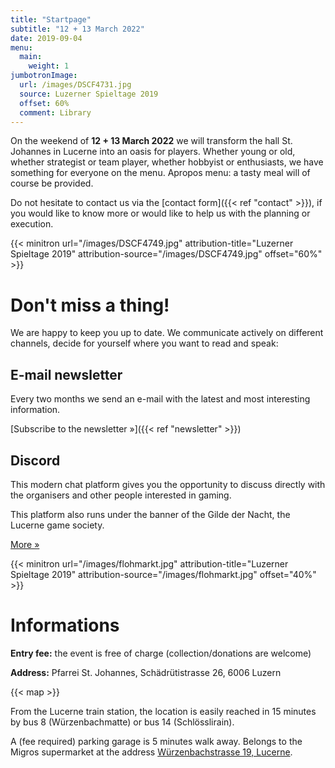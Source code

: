 ```yaml
---
title: "Startpage"
subtitle: "12 + 13 March 2022"
date: 2019-09-04
menu:
  main:
    weight: 1
jumbotronImage:
  url: /images/DSCF4731.jpg
  source: Luzerner Spieltage 2019
  offset: 60%
  comment: Library
---
```


On the weekend of **12 + 13 March 2022** we will transform the hall St. Johannes in Lucerne into an oasis for players. Whether young or old, whether strategist or team player, whether hobbyist or enthusiasts, we have something for everyone on the menu. Apropos menu: a tasty meal will of course be provided.

Do not hesitate to contact us via the [contact form]({{< ref "contact" >}}), if you would like to know more or would like to help us with the planning or execution.

{{< minitron url="/images/DSCF4749.jpg" attribution-title="Luzerner Spieltage 2019" attribution-source="/images/DSCF4749.jpg" offset="60%" >}}

# Don't miss a thing!
We are happy to keep you up to date. We communicate actively on different channels, decide for yourself where you want to read and speak:

## E-mail  newsletter
Every two months we send an e-mail with the latest and most interesting information.

[Subscribe to the newsletter »]({{< ref "newsletter" >}})

## Discord
This modern chat platform gives you the opportunity to discuss directly with the organisers and other people interested in gaming.

This platform also runs under the banner of the Gilde der Nacht, the Lucerne game society.

[More »](https://chat.gildedernacht.ch)

{{< minitron url="/images/flohmarkt.jpg" attribution-title="Luzerner Spieltage 2019" attribution-source="/images/flohmarkt.jpg" offset="40%" >}}

# Informations

**Entry fee:** the event is free of charge (collection/donations are welcome)

**Address:** Pfarrei St. Johannes, Schädrütistrasse 26, 6006 Luzern

{{< map >}}

From the Lucerne train station, the location is easily reached in 15 minutes by bus 8 (Würzenbachmatte) or bus 14 (Schlösslirain).

A (fee required) parking garage is 5 minutes walk away. Belongs to the Migros supermarket at the address [Würzenbachstrasse 19, Lucerne](https://www.google.com/maps/place/Migros+Supermarkt/@47.0548083,8.3433408,18.5z/data=!4m5!3m4!1s0x478ffb4e3b438fcf:0x44bae0889972cca5!8m2!3d47.0550141!4d8.3437071).
